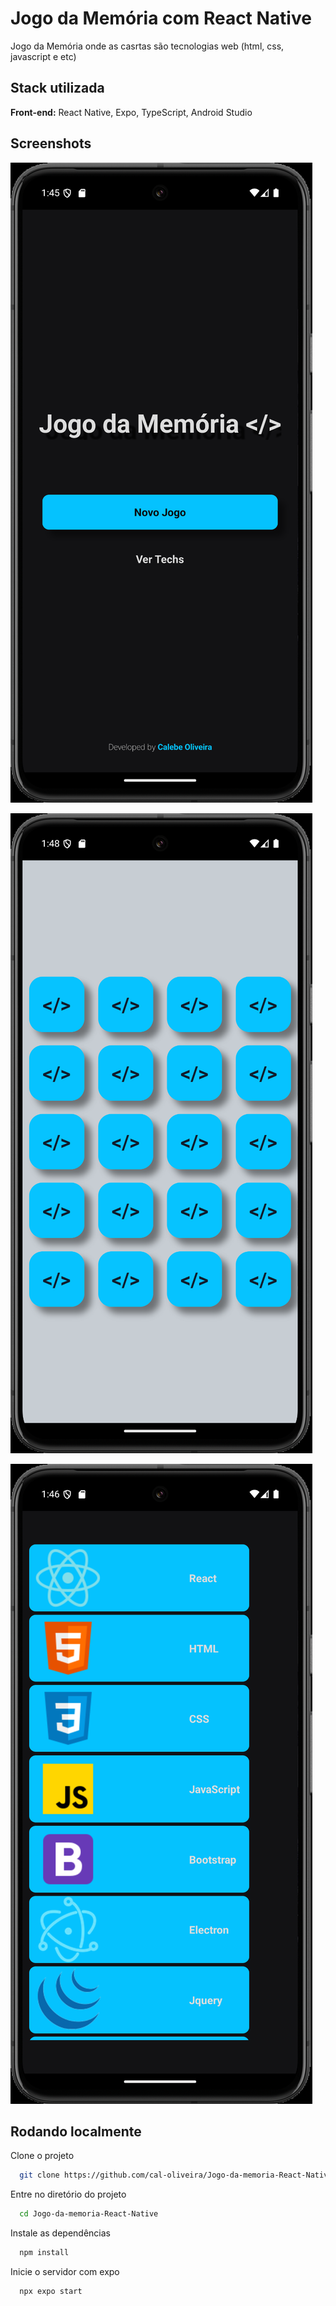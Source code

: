 # Jogo da Memória com React Native

Jogo da Memória onde as casrtas são tecnologias web (html, css, javascript e etc)

## Stack utilizada

**Front-end:** React Native, Expo, TypeScript, Android Studio

## Screenshots

![App Screenshot](https://raw.githubusercontent.com/cal-oliveira/Jogo-da-memoria-React-Native/refs/heads/main/screenshots/screen1.png)

![App Screenshot](https://github.com/cal-oliveira/Jogo-da-memoria-React-Native/blob/main/screenshots/screen2.png?raw=true)

![App Screenshot](https://github.com/cal-oliveira/Jogo-da-memoria-React-Native/blob/main/screenshots/screen3.png?raw=true)

## Rodando localmente

Clone o projeto

```bash
  git clone https://github.com/cal-oliveira/Jogo-da-memoria-React-Native
```

Entre no diretório do projeto

```bash
  cd Jogo-da-memoria-React-Native
```

Instale as dependências

```bash
  npm install
```

Inicie o servidor com expo

```bash
  npx expo start
```
